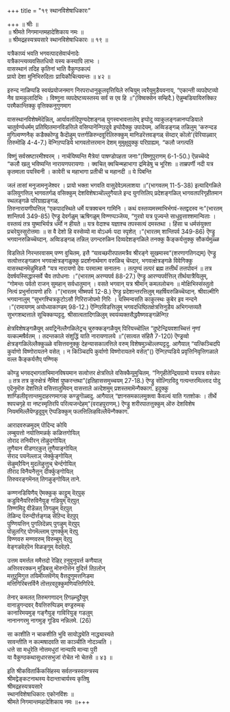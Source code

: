 +++
title = "१९ स्थानविशेषाधिकारः"

+++
॥ श्रीः ॥  
॥ श्रीमते निगमान्तमहादेशिकाय नमः ॥  
॥ श्रीमद्रहस्यत्रयसारे स्थानविशेषाधिकारः ॥ १९ ॥  

यत्रैकाग्र्यं भवति भगवत्पादसेवार्चनादेः  
यत्रैकान्त्यव्यवसितधियो यस्य कस्यापि लाभः ।  
वासस्थानं तदिह कृतिनां भाति वैकुण्ठकल्पं  
प्रायो देशा मुनिभिरुदिताः प्रायिकौचित्यवन्तः ॥ ४२ ॥

इरुन्द नाळिप्पडि स्वयंप्रयोजनमाग निरपराधानुकूलवृत्तियिले रुचियुम् त्वरैयुमुडैयवनाय्, “एकान्ती व्यपदेष्टव्यो नैव ग्रामकुलादिभिः । विष्णुना व्यपदेष्टव्यस्तस्य सर्वं स एव हि ॥”(विष्वक्सेन सम्हिदै.) ऎन्नुम्बडियायिरुक्किऱ परमैकान्तिक्कु वृत्तिक्कनुगुणमाग

वासस्थानविशेषमॆदॆन्निल्, आर्यावर्तादिपुण्यदेशङ्गळ् युगस्वभावत्तालेय् इप्पोदु व्याकुलङ्गळानप्पडियाले चातुर्वर्ण्यधर्मम् प्रतिष्ठितमानविडत्तिले वसिप्पानॆन्गिऱदुवे इप्पोदैक्कु उपादेयम्. अव्विडङ्गळ् तन्निलुम् 'करुन्दड मुगिल्वण्णनैक् कडैक्कॊण्डु कैदॊऴुम् पत्तर्गळिरुन्दवूरिलिरुक्कुम् मानिडरॆत्तवङ्गळ् सॆय्दार् कॊलो'(पॆरियाऴ्वार् तिरुमॊऴि 4-4-7.) वॆन्गिऱप्पडिये भागवतोत्तरमान देशम् मुमुक्षुवुक्कु परिग्राह्यम्. “कलौ जगत्पतिं

विष्णुं सर्वस्रष्टारमीश्वरम् । नार्चयिष्यन्ति मैत्रेय! पाषण्डोपहता जनाः”(विष्णुपुराणम् 6-1-50.) ऎन्नच्चॆय्दे “कलौ खलु भविष्यन्ति नारायणपरायणाः । क्वचित् क्वचिन्महाभागा द्रमिडेषु च भूरिशः ॥ ताम्रपर्णी नदी यत्र कृतमाला पयस्विनी । कावेरी च महाभागा प्रतीची च महानदी ॥ ये पिबन्ति

जलं तासां मनुजामनुजेश्वर । प्रायो भक्ता भगवति वासुदेवेऽमलाशया ॥”(भागवतम् 11-5-38) इत्यादिगळिले कलियुगत्तिल् भागवतर्गळ् वसिक्कुम् देशविशेषञ्चॊल्लुगैयाले इन्द युगत्तिलिप् प्रदेशङ्गळिल् भागवतपरिगृहीतमान स्थलङ्गळे परिग्राह्यङ्गळ्.  
तिरुनारायणीयत्तिल् “एकपादस्थिते धर्मे यत्रक्वचन गामिनि । कथं वस्तव्यमस्माभिर्भगवं-स्तद्वदस्व नः”(भारतम् शान्तिपर्व 349-85) ऎण्ड्रु देवर्गळुम् ऋषिगळुम् विण्णप्पञ्जॆय्य, “गुरवो यत्र पूज्यन्ते साधुवृत्ताश्शमान्विताः । वस्तव्यं तत्र युष्माभिर्यत्र धर्मो न हीयते ॥ यत्र वेदाश्च यज्ञाश्च तपस्सत्यं दमस्तथा । हिंसा च धर्मसंयुक्ता प्रचरेयुस्सुरोत्तमाः ॥ स वै देशो हि वस्सेव्यो मा वोऽधर्मः पदा स्पृशेत् ।”(भारतम् शान्तिपर्व 349-86) ऎण्ड्रु भगवानरुळिच्चॆय्दान्. अव्विडङ्गळ् तन्निल् उगन्दरुळिन दिव्यदेशङ्गळिले तनक्कु कैङ्कर्यत्तुक्कु सौकर्यमुळ्ळ

विडत्तिले निरन्तरवासम् पण्ण वुचितम्. इत्तै “यावच्छरीरपातमत्रैव श्रीरङ्गे सुखमास्व”(शरणागतिगद्यम्) ऎण्ड्रु सत्वोत्तरङ्गळान भगवत्क्षेत्रङ्गळुक्कु प्रदर्शनार्थमाग वरुळिच् चॆय्दार्. भगवत्क्षेत्रङ्गळे विवेगिक्कु वासस्थानमॆन्नुमिडत्तै “यत्र नारायणो देवः परमात्मा सनातनः । तत्पुण्यं तत्परं ब्रह्म तत्तीर्थं तत्तपोवनं ॥ तत्र देवर्षयस्सिद्धास्सर्वे चैव तपोधनाः ।”(भारतम् अरण्यपर्व 88-27.) ऎण्ड्रु आरण्यपर्वत्तिल् तीर्थयात्रैयिलुम्, “गोमन्तः पर्वतो राजन् सुमहान् सर्वधातुमान् । वसते भगवान् यत्र श्रीमान् कमललोचनः ॥ मोक्षिभिस्संस्तुतो नित्यं प्रभुर्नारायणो हरिः ।”(भारतम् भीष्मपर्व 12-8.) ऎण्ड्रु प्रदेशान्तरत्तिलुम् महर्षियरुळिच्चॆय्दान्. श्रीवाल्मीगि भगवानालुम् “सुभगश्चित्रकूटोऽसौ गिरिराजोपमो गिरिः । यस्मिन्वसति काकुत्स्थः कुबेर इव नन्दने ।”(रामायणम् अयोध्याकाण्डम् 98-12.) ऎन्गिऱविडत्तिलुम् भगवदधिष्ठितक्षेत्रत्तिनुडैय अभिगन्तव्यतै सुभगशब्दत्ताले सूचिक्कप्पट्टदु. श्रीसात्वतादिगळिलुम् स्वयंव्यक्तसैद्धवैष्णवङ्गळॆन्गिऱ

क्षेत्रविशेषङ्गळैयुम् अवट्रिनॆल्लैगळिलेट्रच् चुरुक्कङ्गळैयुम् पिरियच्चॊल्लि “दुष्टेन्द्रियवशाच्चित्तं नृणां यत्कल्मषैर्वतम् । तदन्तकाले संशुद्धिं याति नारायणालये ॥”(सात्वत संहितै 7-120) ऎण्ड्रव्वो क्षेत्रङ्गळिलॆल्लैक्कुळ्ळे वसित्तवनुक्कु देहन्यासकालत्तिले वरुम् विशेषमुञ्चॊल्लप्पट्टदु. आगैयाल् “यत्किञ्चिदपि कुर्वाणो विष्णोरायतने वसेत् । न किञ्चिदपि कुर्वाणो विष्णोरायतने वसेत्”() ऎन्गिऱप्पडिये प्रवृत्तिनिवृत्तिगळाले वल्ल कैङ्कर्यत्तैप् पण्णिक्

कॊण्डु भगवद्भागताभिमानविषयमान सत्वोत्तर क्षेत्रत्तिले वसिक्कैयुमुचितम्. “निगृहीतेन्द्रियग्रामो यत्रयत्र वसेन्नरः ॥ तत्र तत्र कुरुक्षेत्रं नैमिशं पुष्करन्तथा”(इतिहाससमुच्चयम् 27-18.) ऎण्ड्रु सॊल्गिऱविदु गत्यन्तरमिल्लाद पोदु एदॆनुमॊरु देशत्तिले वसित्तालुमिवन् वासत्ताले अत्देशमुम् प्रशस्तमामॆन्गैक्काग. इदुक्कु शाण्डिलीवृत्तान्तमुदाहरणमागक् कण्डुगॊळ्वदु. आगैयाल् “ज्ञानसमकालमुक्त्वा कैवल्यं याति गतशोकः । तीर्थे श्वपचगृहे वा नष्टस्मृतिरपि परित्यजन्देहम्”(वराहपुराणम्.) ऎण्ड्रु शरीरपातत्तुक्कुम् ऒरु देशविशेष नियममिल्लैयॆण्ड्रदुवुम् ऎप्पडिक्कुम् फलत्तिलिऴविल्लैयॆन्गैक्काग.

आरादवरुळमुदम् पॊदिन्द कोयि  
लम्बुयत्तो नयोत्तिमन्नर्क् कळित्तगोयिल्  
तोराद तनिवीरन् तॊऴुदगोयिल्  
तुणैयान वीडणऱ्‌कुत् तुणैयाङ्गोयिल्  
सेराद पयनॆल्लाञ् जेर्क्कुङ्गोयिल्   
सॆऴुमऱैयिन् मुदलॆऴुत्तुच् चेर्न्दगोयिल्  
तीराद विनैयनैत्तुन् दीर्क्कुङ्गोयिल्  
तिरुवरङ्गमॆनत् तिगऴुङ्गोयिल् ताने.

कण्णनडियिणैय् ऎमक्कुक् काट्टुम् वॆऱ्‌पुक्  
कडुविनैयरिरुविनैयुङ् गडियुम् वॆऱ्‌पुत्  
तिण्णमिदु वीडॆन्नत् तिगऴुम् वॆऱ्‌पुत्  
तॆळिन्द पॆरुन्दीर्त्तङ्गळ् सॆऱिन्द वॆऱ्‌पुप्  
पुण्णियत्तिन् पुगलिदॆन्नप् पुगऴुम् वॆऱ्‌पुप्  
पॊन्नुलगिऱ्‌ पोगमॆल्लाम् पुणर्क्कुम् वॆऱ्‌पु  
विण्णवरु मण्णवरुम् विरुम्बुम् वॆऱ्‌पु  
वेङ्गडवॆऱ्‌पॆन विळङ्गुम् वेदवॆऱ्‌पे.

उत्तम वमर्त्तल ममैत्तदो रॆऴिऱ्‌ ऱनुवुनुयर्त्त कणैयाल्  
अत्तिरवरक्कन् मुडिबत्तु मॊरुगॊत्तॆन वुदिर्त्त तिऱलोन्  
मत्तुऱुमिगुत्त तयिर्मॊय्त्तवॆणॆय् वैत्तदुणुमत्तनिडमा  
मत्तिगिरिबत्तर्विनै तॊत्तऱवऱुक्कुमणियत्तिगिरिये.

तेनार् कमलत् तिरुमगणादन् ऱिगऴ्न्दुऱैयुम्  
वानाडुगन्दवर् वैयत्तिरुप्पिडम् वण्ड्ररुमक्  
कानारिमयमुङ् गङ्गैयुङ् गाविरियुङ् गडलुम्  
नानानगरमु नागमुङ् गूडिय नन्निलमे. (26)

सा काशीति न चाकशीति भुवि सायोद्ध्येति नाद्ध्यास्यते  
सावन्तीति न कल्मषादवति सा काञ्चीति नोदञ्चति ।  
धत्ते सा मधुरेति नोत्तमधुरां नान्यापि मान्या पुरी  
या वैकुण्ठकथासुधारसभुजां रोचेत नो चेतसे ॥ ४३ ॥  

इति श्रीकवितार्किकसिंहस्य सर्वतन्त्रस्वतन्त्रस्य  
श्रीमद्वेङ्कटनाथस्य वेदान्ताचार्यस्य कृतिषु  
श्रीमद्रहस्यत्रयसारे  
स्थानविशेषाधिकारः एकोनविंशः ॥  
श्रीमते निगमान्तमहादेशिकाय नमः ॥+++
